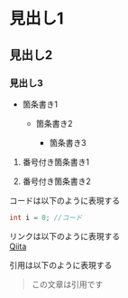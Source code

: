 # 見出し1

## 見出し2

### 見出し3

* 箇条書き1

    * 箇条書き2

        * 箇条書き3

1. 番号付き箇条書き1

2. 番号付き箇条書き2

コードは以下のように表現する
```java
int i = 0; //コード
```

リンクは以下のように表現する<br>
[Qiita](http://qiita.com/)

引用は以下のように表現する
> この文章は引用です
